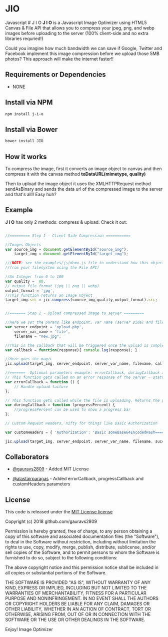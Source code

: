 # JIO
Javascript # J I O 
**J I O** is a Javascript Image Optimizer using HTML5 Canvas & File API that allows you to compress your jpeg, png, and webp images before uploading to the server (100% client-side and no extra libraries requried!)

Could you imagine how much bandwidth we can save if Google, Twitter and Facebook implement this image compression before we upload those 5MB photos? This approach will make the internet faster!!



## Requirements or Dependencies

- NONE

## Install via NPM

```sh
npm install j-i-o
```

## Install via Bower

```sh
bower install JIO
```


## How it works

To compress the image, first it converts an image object to canvas and then compress it with the canvas method **toDataURL(mimetype, quality)**

Then to upload the image object it uses the XMLHTTPRequest method sendAsBinary and sends the data url of the compressed image to the server and that's all!! Easy huh? 


## Example

**J I O** has only 2 methods: compress & upload. Check it out:

```javascript

//========= Step 1 - Client Side Compression ===========

//Images Objects
var source_img = document.getElementById("source_img"),
    target_img = document.getElementById("target_img");

//(NOTE: see the examples/js/demo.js file to understand how this object could be a local image 
//from your filesystem using the File API)

//An Integer from 0 to 100
var quality =  80,
// output file format (jpg || png || webp)
output_format = 'jpg', 
//This function returns an Image Object 
target_img.src = jic.compress(source_img,quality,output_format).src;  


//======= Step 2 - Upload compressed image to server =========

//Here we set the params like endpoint, var name (server side) and filename
var server_endpoint = 'upload.php',
	server_var_name = 'file',
	filename = "new.jpg";

//This is the callback that will be triggered once the upload is completed
var callback = function(response){ console.log(response); }

//Here goes the magic
jic.upload(target_img, server_endpoint, server_var_name, filename, callback);

//=======  Optional parameters example: errorCallback, duringCallback and customHeaders ======= 
// This function gets called on an error response of the server - status code of >= 400.
var errorCallback = function () {
	// Handle upload failure
};

// This function gets called while the file is uploading. Returns the percent completeness of the image being uploaded
var duringCallback = function (progressPercent) {
	//progressPercent can be used to show a progress bar
};

// Custom Request Headers, nifty for things like Basic Authorization

var customHeaders = { 'Authorization': 'Basic someBase64EncodedHash=====' };

jic.upload(target_img, server_endpoint, server_var_name, filename, successCallback, errorCallback, duringCallback, customHeaders);


```


Collaborators
-------

- [@gauravs2809](https://github.com/gauravs2809)  - Added MIT License

- [@alastairparagas](https://github.com/alastairparagas) - Added errorCallback, progressCallback and customHeaders parameters
 

License
-------

This code is released under the [MIT License
license](http://opensource.org/licenses/MIT)

Copyright (c) 2018 github.com/gauravs2809

Permission is hereby granted, free of charge, to any person obtaining a copy
of this software and associated documentation files (the "Software"), to deal
in the Software without restriction, including without limitation the rights
to use, copy, modify, merge, publish, distribute, sublicense, and/or sell
copies of the Software, and to permit persons to whom the Software is
furnished to do so, subject to the following conditions:

The above copyright notice and this permission notice shall be included in
all copies or substantial portions of the Software.

THE SOFTWARE IS PROVIDED "AS IS", WITHOUT WARRANTY OF ANY KIND, EXPRESS OR
IMPLIED, INCLUDING BUT NOT LIMITED TO THE WARRANTIES OF MERCHANTABILITY,
FITNESS FOR A PARTICULAR PURPOSE AND NONINFRINGEMENT. IN NO EVENT SHALL THE
AUTHORS OR COPYRIGHT HOLDERS BE LIABLE FOR ANY CLAIM, DAMAGES OR OTHER
LIABILITY, WHETHER IN AN ACTION OF CONTRACT, TORT OR OTHERWISE, ARISING FROM,
OUT OF OR IN CONNECTION WITH THE SOFTWARE OR THE USE OR OTHER DEALINGS IN
THE SOFTWARE.

Enjoy!
Image Optimizer
